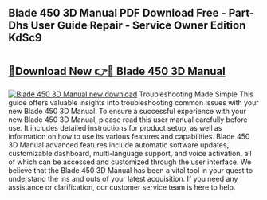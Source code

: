 ## Blade 450 3D Manual PDF Download Free - Part-Dhs User Guide Repair - Service Owner Edition KdSc9

# <h2><a href="http://bc24835.oget.top/?id=Blade+450+3D+Manual">🔗Download New 👉🔴 Blade 450 3D Manual</a></h2>

[![Blade 450 3D Manual new download](https://i.imgur.com/5g1atiW.png)](http://bc24835.oget.top/?id=Blade+450+3D+Manual)
Troubleshooting Made Simple This guide offers valuable insights into troubleshooting common issues with your new Blade 450 3D Manual. To ensure a successful experience with your new Blade 450 3D Manual, please read this user manual carefully before use. It includes detailed instructions for product setup, as well as information on how to use its various features and capabilities. Blade 450 3D Manual advanced features include automatic software updates, customizable dashboard, multi-language support, and voice activation, all of which can be accessed and customized through the user interface. We believe that the Blade 450 3D Manual has been a vital tool in your quest to understand the ins and outs of your latest acquisition. If you need any assistance or clarification, our customer service team is here to help.
